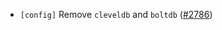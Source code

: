 - `[config]` Remove `cleveldb` and `boltdb` ([\#2786](https://github.com/depinnetwork/por-consensus/pull/2786))
